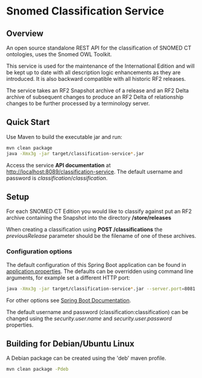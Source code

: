 Snomed Classification Service
====================================

## Overview
An open source standalone REST API for the classification of SNOMED CT ontologies, uses the Snomed OWL Toolkit.

This service is used for the maintenance of the International Edition and will be kept up to date with all description logic enhancements as they are introduced. It is also backward compatible with all historic RF2 releases.

The service takes an RF2 Snapshot archive of a release and an RF2 Delta archive of subsequent changes to produce an RF2 Delta of relationship changes to be further processed by a terminology server. 

## Quick Start
Use Maven to build the executable jar and run:
```bash
mvn clean package
java -Xmx3g -jar target/classification-service*.jar
```
Access the service **API documentation** at [http://localhost:8089/classification-service](http://localhost:8089/classification-service).
The default username and password is _classification_/_classification_.

## Setup
For each SNOMED CT Edition you would like to classify against put an RF2 archive containing the Snapshot into the directory **/store/releases**

When creating a classification using **POST /classifications** the _previousRelease_ parameter should be the filename of one of these archives.

### Configuration options
The default configuration of this Spring Boot application can be found in [application.properties](src/main/resources/application.properties). The defaults can be overridden using command line arguments, for example set a different HTTP port:
```bash
java -Xmx3g -jar target/classification-service*.jar --server.port=8081
```
For other options see [Spring Boot Documentation](https://docs.spring.io/spring-boot/docs/current/reference/html/boot-features-external-config.html).

The default username and password (classification:classification) can be changed using the _security.user.name_ and _security.user.password_ properties.

## Building for Debian/Ubuntu Linux
A Debian package can be created using the 'deb' maven profile. 
```bash
mvn clean package -Pdeb
```

